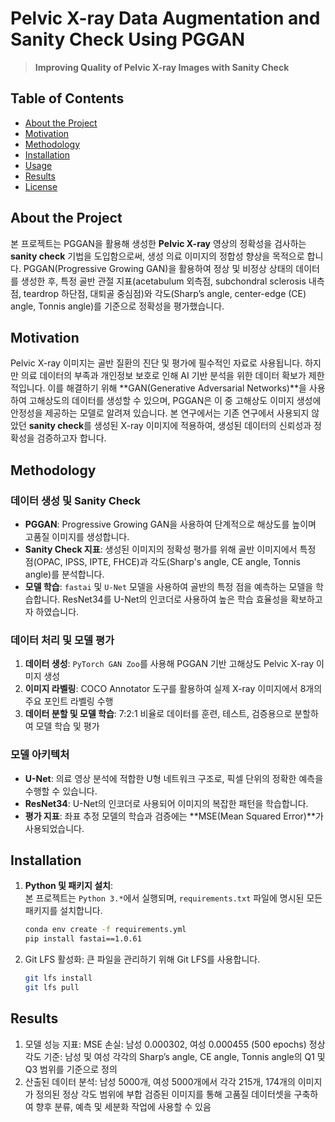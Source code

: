 # Pelvic X-ray Data Augmentation and Sanity Check Using PGGAN

> **Improving Quality of Pelvic X-ray Images with Sanity Check**

## Table of Contents
- [About the Project](#about-the-project)
- [Motivation](#motivation)
- [Methodology](#methodology)
- [Installation](#installation)
- [Usage](#usage)
- [Results](#results)
- [License](#license)

## About the Project

본 프로젝트는 PGGAN을 활용해 생성한 **Pelvic X-ray** 영상의 정확성을 검사하는 **sanity check** 기법을 도입함으로써, 생성 의료 이미지의 정합성 향상을 목적으로 합니다. PGGAN(Progressive Growing GAN)을 활용하여 정상 및 비정상 상태의 데이터를 생성한 후, 특정 골반 관절 지표(acetabulum 외측점, subchondral sclerosis 내측점, teardrop 하단점, 대퇴골 중심점)와 각도(Sharp’s angle, center-edge (CE) angle, Tonnis angle)를 기준으로 정확성을 평가했습니다.

## Motivation

Pelvic X-ray 이미지는 골반 질환의 진단 및 평가에 필수적인 자료로 사용됩니다. 하지만 의료 데이터의 부족과 개인정보 보호로 인해 AI 기반 분석을 위한 데이터 확보가 제한적입니다. 이를 해결하기 위해 **GAN(Generative Adversarial Networks)**을 사용하여 고해상도의 데이터를 생성할 수 있으며, PGGAN은 이 중 고해상도 이미지 생성에 안정성을 제공하는 모델로 알려져 있습니다. 본 연구에서는 기존 연구에서 사용되지 않았던 **sanity check**를 생성된 X-ray 이미지에 적용하여, 생성된 데이터의 신뢰성과 정확성을 검증하고자 합니다.

## Methodology

### 데이터 생성 및 Sanity Check
- **PGGAN**: Progressive Growing GAN을 사용하여 단계적으로 해상도를 높이며 고품질 이미지를 생성합니다.
- **Sanity Check 지표**: 생성된 이미지의 정확성 평가를 위해 골반 이미지에서 특정 점(OPAC, IPSS, IPTE, FHCE)과 각도(Sharp's angle, CE angle, Tonnis angle)를 분석합니다.
- **모델 학습**: `fastai` 및 `U-Net` 모델을 사용하여 골반의 특정 점을 예측하는 모델을 학습합니다. ResNet34를 U-Net의 인코더로 사용하여 높은 학습 효율성을 확보하고자 하였습니다.

### 데이터 처리 및 모델 평가
1. **데이터 생성**: `PyTorch GAN Zoo`를 사용해 PGGAN 기반 고해상도 Pelvic X-ray 이미지 생성
2. **이미지 라벨링**: COCO Annotator 도구를 활용하여 실제 X-ray 이미지에서 8개의 주요 포인트 라벨링 수행
3. **데이터 분할 및 모델 학습**: 7:2:1 비율로 데이터를 훈련, 테스트, 검증용으로 분할하여 모델 학습 및 평가

### 모델 아키텍처
- **U-Net**: 의료 영상 분석에 적합한 U형 네트워크 구조로, 픽셀 단위의 정확한 예측을 수행할 수 있습니다.
- **ResNet34**: U-Net의 인코더로 사용되어 이미지의 복잡한 패턴을 학습합니다.
- **평가 지표**: 좌표 추정 모델의 학습과 검증에는 **MSE(Mean Squared Error)**가 사용되었습니다.

## Installation

1. **Python 및 패키지 설치**:  
   본 프로젝트는 `Python 3.*`에서 실행되며, `requirements.txt` 파일에 명시된 모든 패키지를 설치합니다.

   ```bash
   conda env create -f requirements.yml
   pip install fastai==1.0.61
   ```
2. Git LFS 활성화:
   큰 파일을 관리하기 위해 Git LFS를 사용합니다.

   ```bash
   git lfs install
   git lfs pull
   ```

 ## Results

1. 모델 성능 지표:
	MSE 손실: 남성 0.000302, 여성 0.000455 (500 epochs)
	정상 각도 기준: 남성 및 여성 각각의 Sharp’s angle, CE angle, Tonnis angle의 Q1 및 Q3 범위를 기준으로 정의
2. 산출된 데이터 분석:
   	남성 5000개, 여성 5000개에서 각각 215개, 174개의 이미지가 정의된 정상 각도 범위에 부합
   	검증된 이미지를 통해 고품질 데이터셋을 구축하여 향후 분류, 예측 및 세분화 작업에 사용할 수 있음
